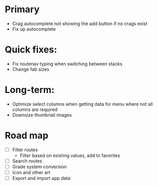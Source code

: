# Primary

- Crag autocomplete not showing the add button if no crags exist
- Fix up autocomplete

# Quick fixes:

- Fix routenav typing when switching between stacks
- Change fab sizes

# Long-term:

- Optimize select columns when getting data for menu where not all columns are required
- Downsize thumbnail images

# Road map

- [ ] Filter routes
  - Filter based on existing values, add to favorites
- [ ] Search routes
- [ ] Grade system conversion
- [ ] Icon and other art
- [ ] Export and import app data
